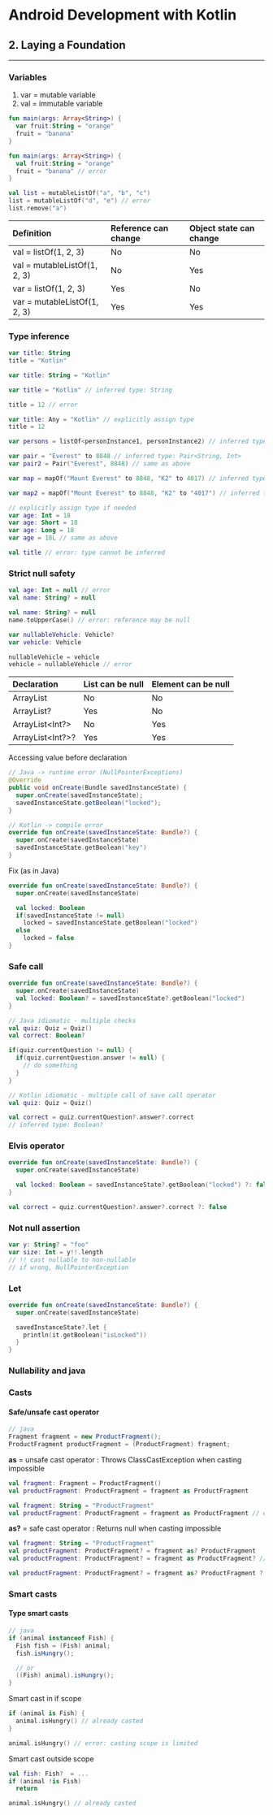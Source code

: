 
# Android Development with Kotlin

## 2. Laying a Foundation
___

### Variables

1. var = mutable variable
2. val = immutable variable

```kotlin
fun main(args: Array<String>) {
  var fruit:String = "orange"
  fruit = "banana"
}

fun main(args: Array<String>) {
  val fruit:String = "orange"
  fruit = "banana" // error
}
```

```kotlin
val list = mutableListOf("a", "b", "c")
list = mutableListOf("d", "e") // error
list.remove("a")
```

| Definition                   | Reference can change | Object state can change |
|:-----------------------------|:---------------------|:------------------------|
| val = listOf(1, 2, 3)        | No                   | No                      |
| val = mutableListOf(1, 2, 3) | No                   | Yes                     |
| var = listOf(1, 2, 3)        | Yes                  | No                      |
| var = mutableListOf(1, 2, 3) | Yes                  | Yes                     |

### Type inference

```kotlin
var title: String
title = "Kotlin"

var title: String = "Kotlin"

var title = "Kotlin" // inferred type: String

title = 12 // error
```

```kotlin
var title: Any = "Kotlin" // explicitly assign type
title = 12
```

```kotlin
var persons = listOf<personInstance1, personInstance2) // inferred type: List<Person> ()

var pair = "Everest" to 8848 // inferred type: Pair<String, Int>
var pair2 = Pair("Everest", 8848) // same as above

var map = mapOf("Mount Everest" to 8848, "K2" to 4017) // inferred type: Map<String, Int>

var map2 = mapOf("Mount Everest" to 8848, "K2" to "4017") // inferred type: Map<String, Any>
```

```kotlin
// explicitly assign type if needed
var age: Int = 18
var age: Short = 18
var age: Long = 18
var age = 18L // same as above
```

```kotlin
val title // error: type cannot be inferred
```

### Strict null safety

```kotlin
val age: Int = null // error
val name: String? = null
```

```kotlin
val name: String? = null
name.toUpperCase() // error: reference may be null
```

```kotlin
var nullableVehicle: Vehicle?
var vehicle: Vehicle

nullableVehicle = vehicle
vehicle = nullableVehicle // error
```

| Declaration      | List can be null | Element can be null |
|:-----------------|:-----------------|:--------------------|
| ArrayList<Int>   | No               | No                  |
| ArrayList<Int>?  | Yes              | No                  |
| ArrayList<Int?>  | No               | Yes                 |
| ArrayList<Int?>? | Yes              | Yes                 |

Accessing value before declaration
```java
// Java -> runtime error (NullPointerExceptions)
@Override
public void onCreate(Bundle savedInstanceState) {
  super.onCreate(savedInstanceState);
  savedInstanceState.getBoolean("locked");
}
```

```kotlin
// Kotlin -> compile error
override fun onCreate(savedInstanceState: Bundle?) {
  super.onCreate(savedInstanceState)
  savedInstanceState.getBoolean("key")
}
```

Fix (as in Java)
```kotlin
override fun onCreate(savedInstanceState: Bundle?) {
  super.onCreate(savedInstanceState)

  val locked: Boolean
  if(savedInstanceState != null)
    locked = savedInstanceState.getBoolean("locked")
  else
    locked = false
}
```

### Safe call

```kotlin
override fun onCreate(savedInstanceState: Bundle?) {
  super.onCreate(savedInstanceState)
  val locked: Boolean? = savedInstanceState?.getBoolean("locked")
}
```

```kotlin
// Java idiomatic - multiple checks
val quiz: Quiz = Quiz()
val correct: Boolean?

if(quiz.currentQuestion != null) {
  if(quiz.currentQuestion.answer != null) {
    // do something
  }
}

// Kotlin idiomatic - multiple call of save call operator
val quiz: Quiz = Quiz()

val correct = quiz.currentQuestion?.answer?.correct
// inferred type: Boolean?
```

### Elvis operator

```kotlin
override fun onCreate(savedInstanceState: Bundle?) {
  super.onCreate(savedInstanceState)

  val locked: Boolean = savedInstanceState?.getBoolean("locked") ?: false
}
```

```kotlin
val correct = quiz.currentQuestion?.answer?.correct ?: false
```

### Not null assertion

```kotlin
var y: String? = "foo"
var size: Int = y!!.length
// !! cast nullable to non-nullable
// if wrong, NullPointerException
```

### Let

```kotlin
override fun onCreate(savedInstanceState: Bundle?) {
  super.onCreate(savedInstanceState)

  savedInstanceState?.let {
    println(it.getBoolean("isLocked"))
  }
}
```

### Nullability and java

### Casts

#### Safe/unsafe cast operator

```java
// java
Fragment fragment = new ProductFragment();
ProductFragment productFragment = (ProductFragment) fragment;
```

**as** = unsafe cast operator
: Throws ClassCastException when casting impossible
```kotlin
val fragment: Fragment = ProductFragment()
val productFragment: ProductFragment = fragment as ProductFragment
```

```kotlin
val fragment: String = "ProductFragment"
val productFragment: ProductFragment = fragment as ProductFragment // error: ClassCastException
```

**as?** = safe cast operator
: Returns null when casting impossible
```kotlin
val fragment: String = "ProductFragment"
val productFragment: ProductFragment? = fragment as? ProductFragment
val productFragment: ProductFragment? = fragment as ProductFragment? // same as above

val productFragment: ProductFragment? = fragment as? ProductFragment ?: ProductFragment() // make sure value is assigned
```

### Smart casts

#### Type smart casts

```java
// java
if (animal instanceof Fish) {
  Fish fish = (Fish) animal;
  fish.isHungry();

  // or
  ((Fish) animal).isHungry();
}
```

Smart cast in if scope

```kotlin
if (animal is Fish) {
  animal.isHungry() // already casted
}

animal.isHungry() // error: casting scope is limited
```

Smart cast outside scope

```kotlin
val fish: Fish?  = ...
if (animal !is Fish)
  return

animal.isHungry() // already casted
```
